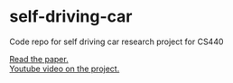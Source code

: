 # self-driving-car
Code repo for self driving car research project for CS440

[Read the paper.](https://drive.google.com/file/d/12OAZVx2JuL8kanPyTgw2zpC9LNXh0-e-/view?usp=sharing)
<br/>
[Youtube video on the project.](https://www.youtube.com/watch?v=qGdtue1iqjM)
